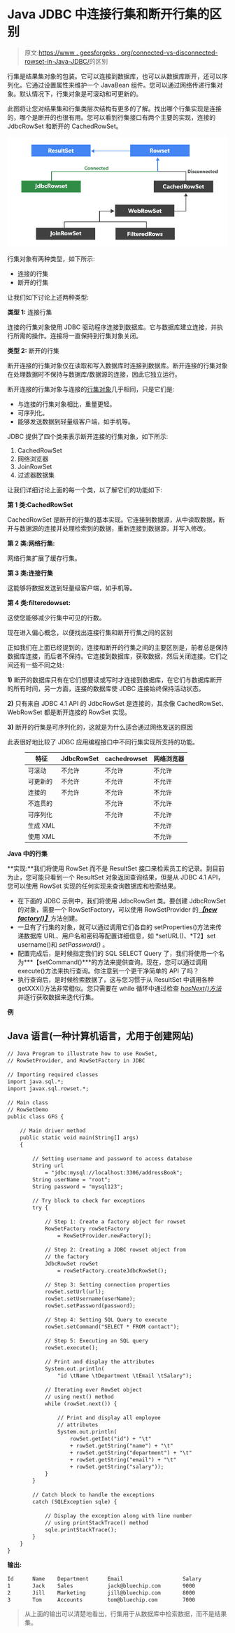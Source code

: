 # Java JDBC 中连接行集和断开行集的区别

> 原文:[https://www . geesforgeks . org/connected-vs-disconnected-rowset-in-Java-JDBC/](https://www.geeksforgeeks.org/difference-between-connected-vs-disconnected-rowset-in-java-jdbc/)的区别

行集是结果集对象的包装。它可以连接到数据库，也可以从数据库断开，还可以序列化。它通过设置属性来维护一个 JavaBean 组件。您可以通过网络传递行集对象。默认情况下，行集对象是可滚动和可更新的。

此图将让您对结果集和行集类层次结构有更多的了解。找出哪个行集实现是连接的，哪个是断开的也很有用。您可以看到行集接口有两个主要的实现，连接的 JdbcRowSet 和断开的 CachedRowSet。

![](img/e06aa17e553e854bf0f2d2c2b169d9d1.png)

行集对象有两种类型，如下所示:

*   连接的行集
*   断开的行集

让我们如下讨论上述两种类型:

**类型 1:** 连接行集

连接的行集对象使用 JDBC 驱动程序连接到数据库。它与数据库建立连接，并执行所需的操作。连接将一直保持到行集对象关闭。

**类型 2:** 断开的行集

断开连接的行集对象仅在读取和写入数据库时连接到数据库。断开连接的行集对象在处理数据时不保持与数据库/数据源的连接，因此它独立运行。

断开连接的行集对象与连接的[行集对象](https://www.geeksforgeeks.org/what-is-rowset-in-java-jdbc/)几乎相同，只是它们是:

*   与连接的行集对象相比，重量更轻。
*   可序列化。
*   能够发送数据到轻量级客户端，如手机等。

JDBC 提供了四个类来表示断开连接的行集对象，如下所示:

1.  CachedRowSet
2.  网络浏览器
3.  JoinRowSet
4.  过滤器数据集

让我们详细讨论上面的每一个类，以了解它们的功能如下:

**第 1 类:CachedRowSet**

CachedRowSet 是断开的行集的基本实现。它连接到数据源，从中读取数据，断开与数据源的连接并处理检索到的数据，重新连接到数据源，并写入修改。

**第 2 类:网络行集:**

网络行集扩展了缓存行集。

**第 3 类:连接行集**

这能够将数据发送到轻量级客户端，如手机等。

**第 4 类:filteredowset:**

这使您能够减少行集中可见的行数。

现在进入偏心概念，以便找出连接行集和断开行集之间的区别

正如我们在上面已经提到的，连接和断开的行集之间的主要区别是，前者总是保持数据库连接，而后者不保持。它连接到数据库，获取数据，然后关闭连接。它们之间还有一些不同之处:

**1)** 断开的数据库只有在它们想要读或写时才连接到数据库，在它们与数据库断开的所有时间，另一方面，连接的数据库使 JDBC 连接始终保持活动状态。

**2)** 只有来自 JDBC 4.1 API 的 JdbcRowSet 是连接的，其余像 CachedRowSet、WebRowSet 都是断开连接的 RowSet 实现。

**3)** 断开的行集是可序列化的，这就是为什么适合通过网络发送的原因

此表很好地比较了 JDBC 应用编程接口中不同行集实现所支持的功能。

<figure class="table">

| 特征 | JdbcRowSet | cachedrowset | 网络浏览器 |
| --- | --- | --- | --- |
| 可滚动 | 不允许 | 不允许 | 不允许 |
| 可更新的 | 不允许 | 不允许 | 不允许 |
| 连接的 | 不允许 | 不允许 | 不允许 |
| 不连贯的 |   | 不允许 | 不允许 |
| 可序列化 |   | 不允许 | 不允许 |
| 生成 XML |   |   | 不允许 |
| 使用 XML |   |   | 不允许 |

</figure>

**Java 中的行集**

**实现:**我们将使用 RowSet 而不是 ResultSet 接口来检索员工的记录。到目前为止，您可能只看到一个 ResultSet 对象返回查询结果，但是从 JDBC 4.1 API，您可以使用 RowSet 实现的任何实现来查询数据库和检索结果。

*   在下面的 JDBC 示例中，我们将使用 JdbcRowSet 类。要创建 JdbcRowSet 的对象，需要一个 RowSetFactory，可以使用 RowSetProvider 的[***【new factory()】***](https://www.geeksforgeeks.org/what-is-rowset-in-java-jdbc/)方法创建。
*   一旦有了行集的对象，就可以通过调用它们各自的 setProperties()方法来传递数据库 URL、用户名和密码等配置详细信息，如 *setURL()、*T2】set username()和 *setPassword()* 。
*   配置完成后，是时候指定我们的 SQL SELECT Query 了，我们将使用一个名为***【setCommand()***的方法来提供查询。现在，您可以通过调用 execute()方法来执行查询。你注意到一个更干净简单的 API 了吗？
*   执行查询后，是时候检索数据了，这与您习惯于从 ResultSet 中调用各种 getXXX()方法非常相似。您只需要在 while 循环中通过检查 [*hasNext()方法*](https://www.geeksforgeeks.org/difference-between-next-and-hasnext-method-in-java-collections/) 并逐行获取数据来迭代行集。

**例**

## Java 语言(一种计算机语言，尤用于创建网站)

```
// Java Program to illustrate how to use RowSet,
// RowSetProvider, and RowSetFactory in JDBC

// Importing required classes
import java.sql.*;
import javax.sql.rowset.*;

// Main class
// RowSetDemo
public class GFG {

    // Main driver method
    public static void main(String[] args)
    {

        // Setting username and password to access database
        String url
            = "jdbc:mysql://localhost:3306/addressBook";
        String userName = "root";
        String password = "mysql123";

        // Try block to check for exceptions
        try {

            // Step 1: Create a factory object for rowset
            RowSetFactory rowSetFactory
                = RowSetProvider.newFactory();

            // Step 2: Creating a JDBC rowset object from
            // the factory
            JdbcRowSet rowSet
                = rowSetFactory.createJdbcRowSet();

            // Step 3: Setting connection properties
            rowSet.setUrl(url);
            rowSet.setUsername(userName);
            rowSet.setPassword(password);

            // Step 4: Setting SQL Query to execute
            rowSet.setCommand("SELECT * FROM contact");

            // Step 5: Executing an SQL query
            rowSet.execute();

            // Print and display the attributes
            System.out.println(
                "id \tName \tDepartment \tEmail \tSalary");

            // Iterating over RowSet object
            // using next() method
            while (rowSet.next()) {

                // Print and display all employee
                // attributes
                System.out.println(
                    rowSet.getInt("id") + "\t"
                    + rowSet.getString("name") + "\t"
                    + rowSet.getString("department") + "\t"
                    + rowSet.getString("email") + "\t"
                    + rowSet.getString("salary"));
            }
        }

        // Catch block to handle the exceptions
        catch (SQLException sqle) {

            // Display the exception along with line number
            // using printStackTrace() method
            sqle.printStackTrace();
        }
    }
}
```

**输出:**

```
Id      Name    Department      Email                   Salary
1       Jack    Sales           jack@bluechip.com       9000
2       Jill    Marketing       jill@bluechip.com       8000
3       Tom     Accounts        tom@bluechip.com        7000
```

> 从上面的输出可以清楚地看出，行集用于从数据库中检索数据，而不是结果集。